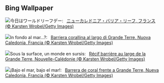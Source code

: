 ## Bing Wallpaper
![](https://www.bing.com/th?id=OHR.GrandeTerreReef_JA-JP5270810128_UHD.jpg&w=1000)今日はワールドリーフデー:&nbsp;&ensp;[ニューカレドニア・バリア・リーフ, フランス (© Karsten Wrobel/Getty Images)](https://www.bing.com/th?id=OHR.GrandeTerreReef_JA-JP5270810128_UHD.jpg)
<br><br/>
![](https://www.bing.com/th?id=OHR.GrandeTerreReef_IT-IT2395565523_UHD.jpg&w=1000)In fondo al mar...?:&nbsp;&ensp;[Barriera corallina al largo di Grande Terre, Nuova Caledonia, Francia (© Karsten Wrobel/Getty Images)](https://www.bing.com/th?id=OHR.GrandeTerreReef_IT-IT2395565523_UHD.jpg)
<br><br/>
![](https://www.bing.com/th?id=OHR.GrandeTerreReef_FR-FR5223115069_UHD.jpg&w=1000)Sous la surface, un monde en sursis:&nbsp;&ensp;[Récif barrière au large de la Grande Terre, Nouvelle-Calédonie (© Karsten Wrobel/Getty Images)](https://www.bing.com/th?id=OHR.GrandeTerreReef_FR-FR5223115069_UHD.jpg)
<br><br/>
![](https://www.bing.com/th?id=OHR.GrandeTerreReef_ES-ES6037163646_UHD.jpg&w=1000)¡Bajo el mar, bajo el mar!:&nbsp;&ensp;[Barrera de coral frente a Grande Terre, Nueva Caledonia, Francia (© Karsten Wrobel/Getty Images)](https://www.bing.com/th?id=OHR.GrandeTerreReef_ES-ES6037163646_UHD.jpg)
<br><br/>
